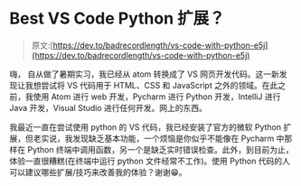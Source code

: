 # Best VS Code Python 扩展？

> 原文:[https://dev.to/badrecordlength/vs-code-with-python-e5j](https://dev.to/badrecordlength/vs-code-with-python-e5j)

嗨，
自从做了暑期实习，我已经从 atom 转换成了 VS 网页开发代码。这一新发现让我想尝试将 VS 代码用于 HTML、CSS 和 JavaScript 之外的领域。在此之前，我使用 Atom 进行 web 开发，Pycharm 进行 Python 开发，IntelliJ 进行 Java 开发，Visual Studio 进行任何开发。网上的东西。

我最近一直在尝试使用 python 的 VS 代码，我已经安装了官方的微软 Python 扩展，但老实说，我发现缺乏基本功能，一个烦恼是你似乎不能像在 Pycharm 中那样在 Python 终端中调用函数，另一个是缺乏实时错误检查。此外，到目前为止，体验一直很糟糕(在终端中运行 python 文件经常不工作)。使用 Python 代码的人可以建议哪些扩展/技巧来改善我的体验？谢谢😁。